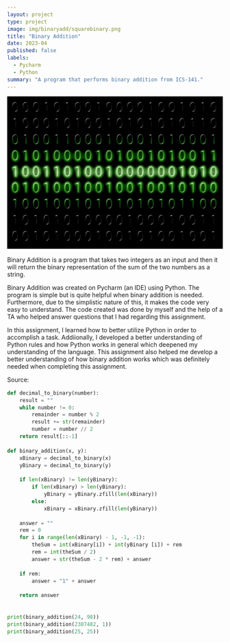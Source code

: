```yaml
---
layout: project
type: project
image: img/binaryadd/squarebinary.png
title: "Binary Addition"
date: 2023-04
published: false
labels:
  - Pycharm
  - Python
summary: "A program that performs binary addition from ICS-141."
---
```


<img class="img-fluid" src="../img/binaryadd/binarypic.jpg">

Binary Addition is a program that takes two integers as an input and then it will return the binary representation of the sum of the two numbers as a string. 

Binary Addition was created on Pycharm (an IDE) using Python. The program is simple but is quite helpful when binary addition is needed. Furthermore, due to the simplistic nature of this, it makes the code very easy to understand. The code created was done by myself and the help of a TA who helped answer questions that I had regarding this assignment.

In this assignment, I learned how to better utilize Python in order to accomplish a task. Addiionally, I developed a better understanding of Python rules and how Python works in general which deepened my understanding of the language. This assignment also helped me develop a better understanding of how binary addition works which was definitely needed when completing this assignment. 

Source:

```py
def decimal_to_binary(number):
    result = ""
    while number != 0:
        remainder = number % 2
        result += str(remainder)
        number = number // 2
    return result[::-1]

def binary_addition(x, y):
    xBinary = decimal_to_binary(x)
    yBinary = decimal_to_binary(y)

    if len(xBinary) != len(yBinary):
        if len(xBinary) > len(yBinary):
            yBinary = yBinary.zfill(len(xBinary))
        else:
            xBinary = xBinary.zfill(len(yBinary))

    answer = ""
    rem = 0
    for i in range(len(xBinary) - 1, -1, -1):
        theSum = int(xBinary[i]) + int(yBinary [i]) + rem
        rem = int(theSum / 2)
        answer = str(theSum - 2 * rem) + answer

    if rem:
        answer = "1" + answer

    return answer


print(binary_addition(24, 98))
print(binary_addition(2387482, 1))
print(binary_addition(25, 25))
```